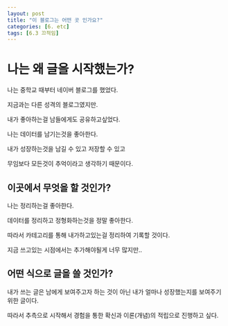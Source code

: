 ```yaml
---
layout: post
title: "이 블로그는 어떤 곳 인가요?"
categories: [6. etc]
tags: [6.3 끄적임]
---
```


# 나는 왜 글을 시작했는가?

나는 중학교 때부터 네이버 블로그를 했었다.

지금과는 다른 성격의 블로그였지만. 

내가 좋아하는걸 남들에게도 공유하고싶었다.

나는 데이터를 남기는것을 좋아한다.

내가 성장하는것을 남길 수 있고 저장할 수 있고

무임보다 모든것이 추억이라고 생각하기 때문이다.

## 이곳에서 무엇을 할 것인가?

나는 정리하는걸 좋아한다. 

데이터를 정리하고 정형화하는것을 정말 좋아한다.

따라서 카테고리를 통해 내가하고있는걸 정리하여 기록할 것이다.

지금 쓰고있는 시점에서는 추가해야될게 너무 많지만..

## 어떤 식으로 글을 쓸 것인가?

내가 쓰는 글은 남에게 보여주고자 하는 것이 아닌 내가 얼마나 성장했는지를 보여주기 위한 글이다.

따라서 추측으로 시작해서 경험을 통한 확신과 이론(개념)의 적립으로 진행하고 싶다.